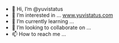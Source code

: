 - 👋 Hi, I’m @yuvistatus
- 👀 I’m interested in ... www.yuvistatus.com
- 🌱 I’m currently learning ...
- 💞️ I’m looking to collaborate on ...
- 📫 How to reach me ...

<!---
yuvistatus/yuvistatus is a ✨ special ✨ repository because its `README.md` (this file) appears on your GitHub profile.
You can click the Preview link to take a look at your changes.
--->
